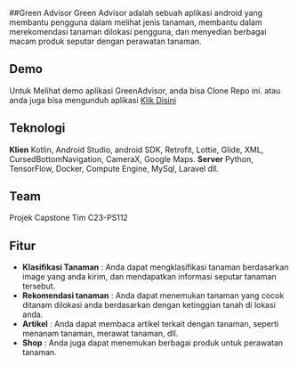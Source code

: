 ##Green Advisor
Green Advisor adalah sebuah aplikasi android yang membantu pengguna dalam melihat jenis tanaman, membantu dalam merekomendasi tanaman dilokasi pengguna, dan menyedian berbagai macam produk seputar dengan perawatan tanaman.

## Demo
Untuk Melihat demo aplikasi GreenAdvisor, anda bisa Clone Repo ini.
atau anda juga bisa mengunduh aplikasi [Klik Disini](https://1drv.ms/u/s!AuHBYLjVQaXRgjQHEdOsuU-WVkCR)

## Teknologi
**Klien** Kotlin, Android Studio, android SDK, Retrofit, Lottie, Glide, XML, CursedBottomNavigation, CameraX, Google Maps.
**Server** Python, TensorFlow, Docker, Compute Engine, MySql, Laravel dll.

## Team
Projek Capstone Tim C23-PS112

## Fitur
- **Klasifikasi Tanaman** : Anda dapat mengklasifikasi tanaman berdasarkan image yang anda kirim, dan mendapatkan informasi seputar tanaman tersebut.
- **Rekomendasi tanaman** : Anda dapat menemukan tanaman yang cocok ditanam dilokasi anda berdasarkan dengan ketinggian tanah di lokasi anda.
- **Artikel** : Anda dapat membaca artikel terkait dengan tanaman, seperti menanam tanaman, merawat tanaman, dll.
- **Shop** : Anda juga dapat menemukan berbagai produk untuk perawatan tanaman.